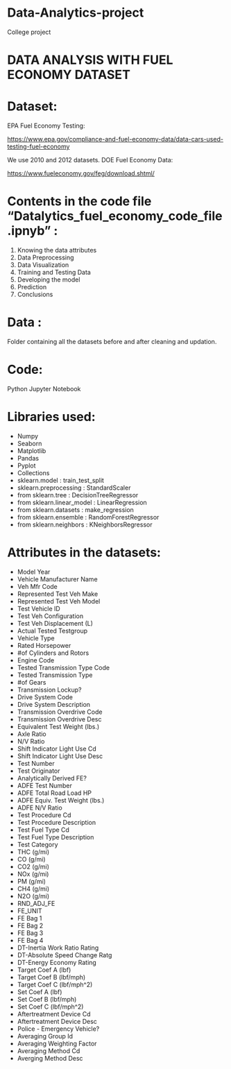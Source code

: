 # Data-Analytics-project
College project
# DATA  ANALYSIS  WITH  FUEL  ECONOMY  DATASET

# Dataset:
EPA Fuel Economy Testing:

https://www.epa.gov/compliance-and-fuel-economy-data/data-cars-used-testing-fuel-economy

We use 2010 and 2012 datasets.
DOE Fuel Economy Data:

https://www.fueleconomy.gov/feg/download.shtml/

# Contents in the code file “Datalytics_fuel_economy_code_file.ipnyb” :
1. Knowing the data attributes
2. Data Preprocessing
3. Data Visualization
4. Training and Testing Data
5. Developing the model
6. Prediction
7. Conclusions


# Data : 
Folder containing all the datasets before and after cleaning and updation.

# Code: 
Python Jupyter Notebook

# Libraries used:
 - Numpy
 - Seaborn
 - Matplotlib
 - Pandas
 - Pyplot
 - Collections
 - sklearn.model : train_test_split
 - sklearn.preprocessing : StandardScaler
 - from sklearn.tree : DecisionTreeRegressor
 - from sklearn.linear_model : LinearRegression
 - from sklearn.datasets : make_regression
 - from sklearn.ensemble : RandomForestRegressor
 - from sklearn.neighbors : KNeighborsRegressor

# Attributes in the datasets:

- Model Year 
- Vehicle Manufacturer Name
- Veh Mfr Code
- Represented Test Veh Make 
- Represented Test Veh Model
- Test Vehicle ID
- Test Veh Configuration 
- Test Veh Displacement (L)
- Actual Tested Testgroup
- Vehicle Type
- Rated Horsepower
- #of Cylinders and Rotors
- Engine Code
- Tested Transmission Type Code
- Tested Transmission Type
- #of Gears
- Transmission Lockup?
- Drive System Code
- Drive System Description
- Transmission Overdrive Code
- Transmission Overdrive Desc
- Equivalent Test Weight (lbs.)
- Axle Ratio
- N/V Ratio
- Shift Indicator Light Use Cd
- Shift Indicator Light Use Desc
- Test Number
- Test Originator
- Analytically Derived FE?
- ADFE Test Number
- ADFE Total Road Load HP
- ADFE Equiv. Test Weight (lbs.)
- ADFE N/V Ratio
- Test Procedure Cd
- Test Procedure Description
- Test Fuel Type Cd
- Test Fuel Type Description
- Test Category
- THC (g/mi)
- CO (g/mi)
- CO2 (g/mi)
- NOx (g/mi)
- PM (g/mi)
- CH4 (g/mi)
- N2O (g/mi)
- RND_ADJ_FE
- FE_UNIT
- FE Bag 1
- FE Bag 2
- FE Bag 3
- FE Bag 4
- DT-Inertia Work Ratio Rating
- DT-Absolute Speed Change Ratg
- DT-Energy Economy Rating
- Target Coef A (lbf)
- Target Coef B (lbf/mph)
- Target Coef C (lbf/mph^2)
- Set Coef A (lbf)
- Set Coef B (lbf/mph)
- Set Coef C (lbf/mph^2)
- Aftertreatment Device Cd
- Aftertreatment Device Desc
- Police - Emergency Vehicle?
- Averaging Group Id
- Averaging Weighting Factor
- Averaging Method Cd
- Averging Method Desc
